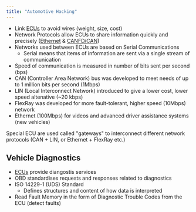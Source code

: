 ```yaml
---
title: "Automotive Hacking"
---
```


- Link [ECUs](/ecu-foundations) to avoid wires (weight, size, cost)
- Network Protocols allow ECUs to share information quickly and precisely ([Ethernet](/ethernet-specifications) & [CANFD/CAN](/canfd-specifications))
- Networks used between ECUs are based on Serial Communications
	- Serial means that items of information are sent via a single stream of communication
- Speed of communication is measured in number of bits sent per second (bps)
- CAN (Controller Area Network) bus was developed to meet needs of up to 1 million bits per second (1Mbps)
- LIN (Local Interconnect Network) introduced to give a lower cost, lower speed altenative (~20 kbps)
- FlexRay was developed for more fault-tolerant, higher speed (10Mbps) network
- Ethernet (100Mbps) for videos and advanced driver assistance systems (new vehicles)

Special ECU are used called "gateways" to interconnect different network protocols (CAN + LIN, or Ethernet + FlexRay etc.)

## Vehicle Diagnostics

- [ECUs](./ecu-foundations) provide diangostis services
- OBD standardises requests and responses related to diagnostics
- ISO 14229-1 (UDS) Standard
	- Defines structures and content of how data is interpreted
- Read Fault Memory in the form of Diagnostic Trouble Codes from the ECU (detect faults)
